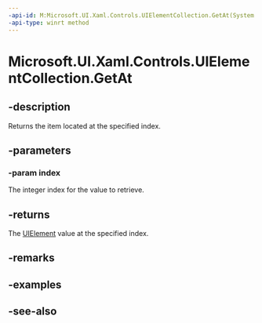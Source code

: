 ```yaml
---
-api-id: M:Microsoft.UI.Xaml.Controls.UIElementCollection.GetAt(System.UInt32)
-api-type: winrt method
---
```


<!-- Method syntax
public Windows.UI.Xaml.UIElement GetAt(System.UInt32 index)
-->

# Microsoft.UI.Xaml.Controls.UIElementCollection.GetAt

## -description
Returns the item located at the specified index.

## -parameters
### -param index
The integer index for the value to retrieve.

## -returns
The [UIElement](../microsoft.ui.xaml/uielement.md) value at the specified index.

## -remarks

## -examples

## -see-also

